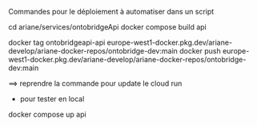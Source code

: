 Commandes pour le déploiement à automatiser dans un script 

cd ariane/services/ontobridgeApi
docker compose build api

docker tag ontobridgeapi-api europe-west1-docker.pkg.dev/ariane-develop/ariane-docker-repos/ontobridge-dev:main
docker push europe-west1-docker.pkg.dev/ariane-develop/ariane-docker-repos/ontobridge-dev:main

==> reprendre la commande pour update le cloud run


* pour tester en local 

docker compose up api